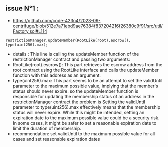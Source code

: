 ## issue N°1 :

- https://github.com/code-423n4/2023-09-centrifuge/blob/512e7a71ebd9ae76384f837204216f26380c9f91/src/util/Factory.sol#L114

`restrictionManager.updateMember(RootLike(root).escrow(), type(uint256).max);`
- details : 
This line is calling the updateMember function of the restrictionManager contract and passing two arguments:
- RootLike(root).escrow(): This part retrieves the escrow address from the root contract using the RootLike interface and calls the updateMember function with this address as an argument.
- type(uint256).max: This part seems to be an attempt to set the validUntil parameter to the maximum possible value, implying that the member's status should never expire.
so the updateMember function is responsible for updating the membership status of an address in the restrictionManager contract the problem is Setting the validUntil parameter to type(uint256).max effectively means that the membership status will never expire. While this might be intended, setting an expiration date to the maximum possible value could be a security risk. In some cases, it might be safer to set a reasonable expiration date to limit the duration of membership.
- recommendation:
set validUntil to the maximum possible value for all cases and  set reasonable expiration dates
